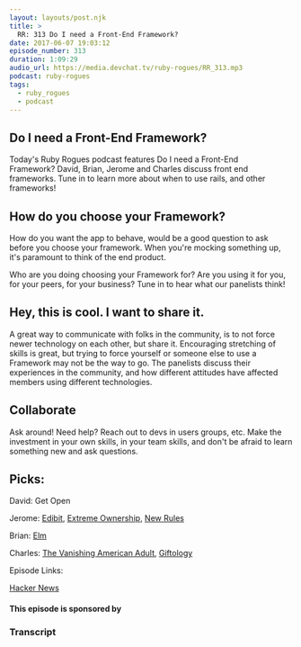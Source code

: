 ```yaml
---
layout: layouts/post.njk
title: >
  RR: 313 Do I need a Front-End Framework?
date: 2017-06-07 19:03:12
episode_number: 313
duration: 1:09:29
audio_url: https://media.devchat.tv/ruby-rogues/RR_313.mp3
podcast: ruby-rogues
tags:
  - ruby_rogues
  - podcast
---
```


## Do I need a Front-End Framework?

Today's Ruby Rogues podcast features Do I need a Front-End Framework?&nbsp;David, Brian, Jerome and Charles discuss front end frameworks. Tune in to learn more about when to use rails, and other frameworks!

## How do you choose your Framework?

How do you want the app to behave, would be a good question to ask before you choose your framework. When you're mocking something up, it's paramount to think of the end product.

Who are you doing choosing your Framework for? Are you using it for you, for your peers, for your business? Tune in to hear what our panelists think!

## Hey, this is cool. I want to share it.

A great way to communicate with folks in the community, is to not force newer technology on each other, but share it. Encouraging stretching of skills is great, but trying to force yourself or someone else to use a Framework may not be the way to go. The panelists discuss their experiences in the community, and how different attitudes have affected members using different technologies.

## Collaborate

Ask around! Need help? Reach out to devs in users groups, etc. Make the investment in your own skills, in your team skills, and don't be afraid to learn something new and ask questions.

## Picks:

David: Get Open

Jerome:&nbsp;[Edibit](https://edibit.wordpress.com/), [Extreme Ownership](https://www.amazon.com/Extreme-Ownership-U-S-Navy-SEALs/dp/1250067057/ref=sr_1_1?ie=UTF8&qid=1496561914&sr=8-1&keywords=extreme+ownership),&nbsp;[New Rules](https://www.amazon.com/New-Rules-Work-Playbook-Navigating/dp/0451495675/ref=sr_1_1?ie=UTF8&qid=1496561957&sr=8-1&keywords=the+new+rules+of+work)

Brian: [Elm](http://elm-lang.org/)

Charles:&nbsp;[The Vanishing American Adult](https://www.amazon.com/Vanishing-American-Adult-Coming-Crisis/dp/1250114403/ref=sr_1_1?ie=UTF8&qid=1496562349&sr=8-1&keywords=the+vanishing+american+adult),&nbsp;[Giftology](https://www.amazon.com/s/ref=nb_sb_ss_c_1_9?url=search-alias%3Daps&field-keywords=giftology&sprefix=giftology%2Caps%2C218&crid=SFRA8SNTDUUC)

Episode Links:

[Hacker News](https://news.ycombinator.com/)

#### This episode is sponsored by

### Transcript
